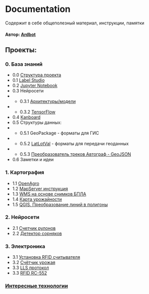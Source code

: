 # Documentation
Содержит в себе общеполезный материал, инструкции, памятки
#### Автор: [Ardbot](https://github.com/Ardbot)

## Проекты:
### 0. База знаний
+ 0.0 [Структура проекта](/knowledgeBase/projectExample/Readme.md)
+ 0.1 [Label Studio](/knowledgeBase/LabelStudio.md)
+ 0.2 [Jupyter Notebook](/knowledgeBase/JupyterNotebook.md)
+ 0.3 Нейросети
+ + 0.3.1 [Архитектуры/модели](/knowledgeBase/neuralNetwork/models.md) 
+ + 0.3.2 [TensorFlow](/knowledgeBase/TensorFlow.md)
+ 0.4 [Kanboard](/knowledgeBase/Kanboard.md)
+ 0.5 Структуры данных:
+ + 0.5.1 GeoPackage - форматы для ГИС
+ + 0.5.2 [LatLotVal](/knowledgeBase/Сartography/LatLotVal.md) - форматы для передачи геоданных
+ + 0.5.3 [Преобразователь треков Автограф - GeoJSON](/knowledgeBase/Сartography/LatLotVal.md)
+ 0.6 Заметки и идеи


### 1. Картография
+ 1.1 [OpenAgro]()
+ 1.2 [MapServer инструкция](/knowledgeBase/mapServer.md)
+ 1.3 [WMS на основе снимков БПЛА]()
+ 1.4 [Карта урожайности](https://github.com/Ardbot/HarvestMap)
+ 1.5 [QGIS. Преобразование линий в полигоны](/knowledgeBase/Сartography/areaСalculation.md)

### 2. Нейросети
+ 2.1 [Счетчик рулонов](https://github.com/Ardbot/CounterRoll) 
+ 2.2 [Детектор сорняков]()

### 3.  Электроника
+ 3.1 [Установка RFID считывателя](/knowledgeBase/hard/RFIDreader.md)
+ 3.2 [Счётчик урожая](https://github.com/Ardbot/harvestCounter)
+ 3.3 [LLS протокол](/KnowledgeBase/hard/LLSprotocol.md)
+ 3.3 [RFID RC-552](/KnowledgeBase/hard/LLSprotocol.md)

### [Интересные технологии](/listTech.md)